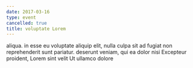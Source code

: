 ```yaml
---
date: 2017-03-16
type: event
cancelled: true
title: voluptate Lorem
---
```

aliqua. in esse eu voluptate aliquip elit, nulla culpa sit ad fugiat non reprehenderit sunt pariatur. deserunt veniam, qui ea dolor nisi Excepteur proident, Lorem sint velit Ut ullamco dolore